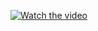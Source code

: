 [![Watch the video](https://i9.ytimg.com/vi/alxlivvgNdA/mq1.jpg?sqp=CNz71ukF&rs=AOn4CLAWWlDrvLro4iMvWRolbmwG71W2Iw)](https://youtu.be/alxlivvgNdA)
